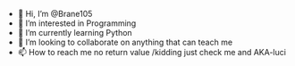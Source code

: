 - 👋 Hi, I’m @Brane105
- 👀 I’m interested in Programming 
- 🌱 I’m currently learning Python 
- 💞️ I’m looking to collaborate on anything that can teach me 
- 📫 How to reach me no return value /kidding just check me and AKA-luci 

<!---
Brane105/Brane105 is a ✨ special ✨ repository because its `README.md` (this file) appears on your GitHub profile.
You can click the Preview link to take a look at your changes.
--->
